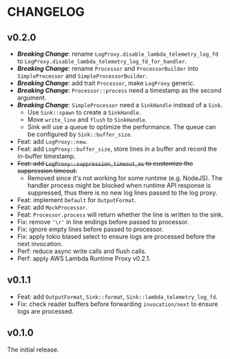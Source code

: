 # CHANGELOG

## v0.2.0

- **_Breaking Change_**: rename `LogProxy.disable_lambda_telemetry_log_fd` to `LogProxy.disable_lambda_telemetry_log_fd_for_handler`.
- **_Breaking Change_**: rename `Processor` and `ProcessorBuilder` into `SimpleProcessor` and `SimpleProcessorBuilder`.
- **_Breaking Change_**: add trait `Processor`, make `LogProxy` generic.
- **_Breaking Change_**: `Processor::process` need a timestamp as the second argument.
- **_Breaking Change_**: `SimpleProcessor` need a `SinkHandle` instead of a `Sink`.
  - Use `Sink::spawn` to create a `SinkHandle`.
  - Move `write_line` and `flush` to `SinkHandle`.
  - Sink will use a queue to optimize the performance. The queue can be configured by `Sink::buffer_size`.
- Feat: add `LogProxy::new`.
- Feat: add `LogProxy::buffer_size`, store lines in a buffer and record the in-buffer timestamp.
- ~~Feat: add `LogProxy::suppression_timeout_ms` to customize the suppression timeout.~~
  - Removed since it's not working for some runtime (e.g. NodeJS). The handler process might be blocked when runtime API response is suppressed, thus there is no new log lines passed to the log proxy.
- Feat: implement `Default` for `OutputFormat`.
- Feat: add `MockProcessor`.
- Feat: `Processor.process` will return whether the line is written to the sink.
- Fix: remove `'\r'` in line endings before passed to processor.
- Fix: ignore empty lines before passed to processor.
- Fix: apply tokio biased select to ensure logs are processed before the next invocation.
- Perf: reduce async write calls and flush calls.
- Perf: apply AWS Lambda Runtime Proxy v0.2.1.

## v0.1.1

- Feat: add `OutputFormat`, `Sink::format`, `Sink::lambda_telemetry_log_fd`.
- Fix: check reader buffers before forwarding `invocation/next` to ensure logs are processed.

## v0.1.0

The initial release.
